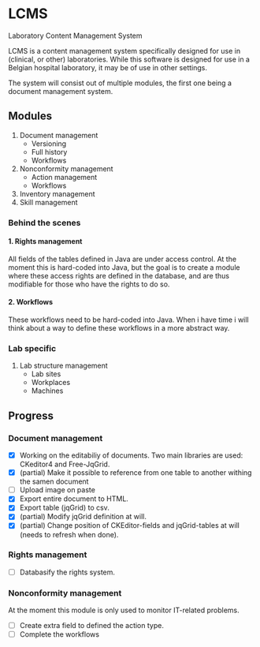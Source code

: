 # LCMS
Laboratory Content Management System

LCMS is a content management system specifically designed for use in (clinical, or other) laboratories.
While this software is designed for use in a Belgian hospital laboratory, it may be of use in other settings. 

The system will consist out of multiple modules, the first one being a document management system.

## Modules

1. Document management
      - Versioning
      - Full history
      - Workflows
2. Nonconformity management
      - Action management
      - Workflows
3. Inventory management
4. Skill management

### Behind the scenes

#### 1. Rights management
All fields of the tables defined in Java are under access control. At the moment this is hard-coded into Java, but the goal is to create a module where these access rights are defined in the database, and are thus modifiable for those who have the rights to do so. 
#### 2. Workflows
These workflows need to be hard-coded into Java. When i have time i will think about a way to define these workflows in a more abstract way.

### Lab specific

1. Lab structure management
      - Lab sites
      - Workplaces
      - Machines

## Progress

### Document management

- [x] Working on the editabiliy of documents. Two main libraries are used: CKeditor4 and Free-JqGrid.
- [x] (partial) Make it possible to reference from one table to another withing the samen document
- [ ] Upload image on paste  
- [x] Export entire document to HTML.
- [x] Export table (jqGrid) to csv.
- [x] (partial) Modify jqGrid definition at will.
- [x] (partial) Change position of CKEditor-fields and jqGrid-tables at will (needs to refresh when done).

### Rights management

- [ ] Databasify the rights system. 

### Nonconformity management
At the moment this module is only used to monitor IT-related problems. 

- [ ] Create extra field to defined the action type. 
- [ ] Complete the workflows

